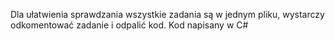 Dla ułatwienia sprawdzania wszystkie zadania są w jednym pliku, wystarczy odkomentować zadanie i odpalić kod. Kod napisany w C#
